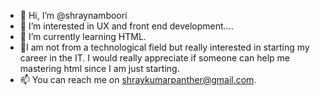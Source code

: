 - 👋 Hi, I’m @shraynamboori
- 👀 I’m interested in UX and front end development....
- 🌱 I’m currently learning HTML.
- 💞️I am not from a technological field but really interested in starting my career in the IT. I would really appreciate if someone can help me mastering html since I am just starting.
- 📫 You can reach me on shraykumarpanther@gmail.com.
